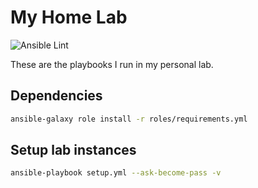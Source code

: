 # My Home Lab

![Ansible Lint](https://github.com/nleiva/ansible-home/workflows/Ansible%20Lint/badge.svg)

These are the playbooks I run in my personal lab.

## Dependencies

```bash
ansible-galaxy role install -r roles/requirements.yml
```

## Setup lab instances

```bash
ansible-playbook setup.yml --ask-become-pass -v
```